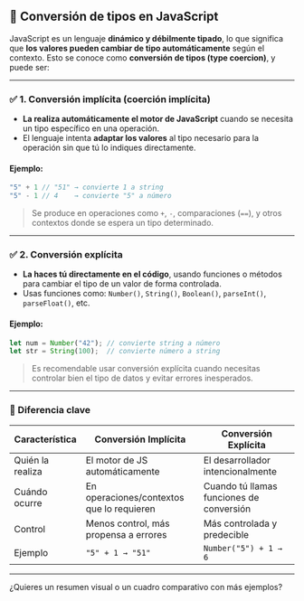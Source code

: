 
## 🔁 Conversión de tipos en JavaScript

JavaScript es un lenguaje **dinámico y débilmente tipado**, lo que significa que **los valores pueden cambiar de tipo automáticamente** según el contexto. Esto se conoce como **conversión de tipos (type coercion)**, y puede ser:

---

### ✅ 1. **Conversión implícita (coerción implícita)**

* **La realiza automáticamente el motor de JavaScript** cuando se necesita un tipo específico en una operación.
* El lenguaje intenta **adaptar los valores** al tipo necesario para la operación sin que tú lo indiques directamente.

#### Ejemplo:

```js
"5" + 1 // "51" → convierte 1 a string
"5" - 1 // 4    → convierte "5" a número
```

> Se produce en operaciones como `+`, `-`, comparaciones (`==`), y otros contextos donde se espera un tipo determinado.

---

### ✅ 2. **Conversión explícita**

* **La haces tú directamente en el código**, usando funciones o métodos para cambiar el tipo de un valor de forma controlada.
* Usas funciones como: `Number()`, `String()`, `Boolean()`, `parseInt()`, `parseFloat()`, etc.

#### Ejemplo:

```js
let num = Number("42"); // convierte string a número
let str = String(100);  // convierte número a string
```

> Es recomendable usar conversión explícita cuando necesitas controlar bien el tipo de datos y evitar errores inesperados.

---

### 🎯 Diferencia clave

| Característica   | Conversión Implícita                      | Conversión Explícita                     |
| ---------------- | ----------------------------------------- | ---------------------------------------- |
| Quién la realiza | El motor de JS automáticamente            | El desarrollador intencionalmente        |
| Cuándo ocurre    | En operaciones/contextos que lo requieren | Cuando tú llamas funciones de conversión |
| Control          | Menos control, más propensa a errores     | Más controlada y predecible              |
| Ejemplo          | `"5" + 1 → "51"`                          | `Number("5") + 1 → 6`                    |

---

¿Quieres un resumen visual o un cuadro comparativo con más ejemplos?
